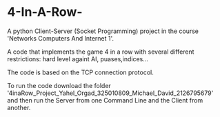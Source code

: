 # 4-In-A-Row-
A python Client-Server (Socket Programming) project in the course 'Networks Computers And Internet 1'.

A code that implements the game 4 in a row with several different restrictions: hard level againt AI, puases,indices...

The code is based on the TCP connection protocol.

To run the code download the folder '4inaRow_Project_Yahel_Orgad_325010809_Michael_David_2126795679' and then run the Server from one Command Line and the Client from another.
